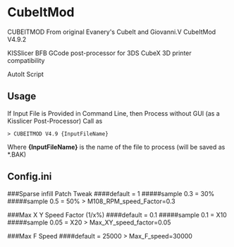 CubeItMod
=========

CUBEITMOD From original Evanery's CubeIt and Giovanni.V CubeItMod V4.9.2

KISSlicer BFB GCode post-processor for 3DS CubeX 3D printer compatibility

AutoIt Script

## Usage ##

If Input File is Provided in Command Line, then Process without GUI (as a Kisslicer Post-Processor) Call as 

    > CUBEITMOD V4.9 {InputFileName}

Where **{InputFileName}** is the name of the file to process (will be saved as *.BAK)

## Config.ini ##

###Sparse infill Patch Tweak 
####default = 1
#####sample 0.3 = 30%
#####sample 0.5 = 50%
    > M108_RPM_speed_Factor=0.3


###Max X Y Speed Factor (1/x%) 
####default = 0.1
#####sample 0.1 = X10
#####sample 0.05 = X20
    > Max_XY_speed_factor=0.05

###Max F Speed 
####default = 25000
    > Max_F_speed=30000
